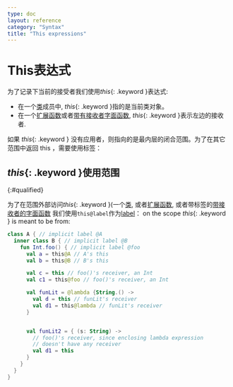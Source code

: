 ```yaml
---
type: doc
layout: reference
category: "Syntax"
title: "This expressions"
---
```


# This表达式

为了记录下当前的接受者我们使用*this*{: .keyword }表达式:

* 在一个[类](classes.html#inheritance)成员中, *this*{: .keyword }指的是当前类对象。
* 在一个[扩展函数](extensions.html)或者[带有接收者字面函数](lambdas.html#function-literals-with-receiver),
*this*{: .keyword }表示左边的接收者.

如果 *this*{: .keyword } 没有应用者，则指向的是最内层的闭合范围。为了在其它范围中返回 this ，需要使用标签：

## *this*{: .keyword }使用范围
{:#qualified}

为了在范围外部访问*this*{: .keyword }(一个[类](classes.html), 或者[扩展函数](extensions.html),
或者带标签的[带接收者的字面函数](lambdas.html#function-literals-with-receiver) 我们使用`this@label`作为[label](returns.html)：
on the scope *this*{: .keyword } is meant to be from:

``` kotlin
class A { // implicit label @A
  inner class B { // implicit label @B
    fun Int.foo() { // implicit label @foo
      val a = this@A // A's this
      val b = this@B // B's this

      val c = this // foo()'s receiver, an Int
      val c1 = this@foo // foo()'s receiver, an Int

      val funLit = @lambda {String.() ->
        val d = this // funLit's receiver
        val d1 = this@lambda // funLit's receiver
      }


      val funLit2 = { (s: String) ->
        // foo()'s receiver, since enclosing lambda expression
        // doesn't have any receiver
        val d1 = this 
      }
    }
  }
}
```
